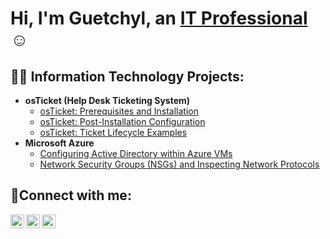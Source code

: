 <h1>Hi, I'm Guetchyl, an <a href="https://linkedin.com/in/Guetchyl">IT Professional</a>☺</h1>

<h2>👨‍💻 Information Technology Projects:</h2>

- <b>osTicket (Help Desk Ticketing System)</b>
  - [osTicket: Prerequisites and Installation](https://github.com/Guetchyl1/osticket-prereqs)
  - [osTicket: Post-Installation Configuration](https://github.com/Guetchyl1/post-install-config)
  - [osTicket: Ticket Lifecycle Examples](https://github.com/Guetchyl1/ticket-lifecycle)
- <b>Microsoft Azure</b>
  - [Configuring Active Directory within Azure VMs](https://github.com/Guetchyl1/configure-ad)
  - [Network Security Groups (NSGs) and Inspecting Network Protocols](https://github.com/Guetchyl1/azure-network-protocols)

<h2>🤳Connect with me:</h2>

[<img align="left" alt="Josh | Twitter" width="22px" src="https://cdn.jsdelivr.net/npm/simple-icons@v3/icons/twitter.svg" />][twitter]
[<img align="left" alt="Josh | LinkedIn" width="22px" src="https://cdn.jsdelivr.net/npm/simple-icons@v3/icons/linkedin.svg" />][linkedin]
[<img align="left" alt="Josh | Instagram" width="22px" src="https://cdn.jsdelivr.net/npm/simple-icons@v3/icons/instagram.svg" />][instagram]

[twitter]: https://twitter.com/Guetchyl
[instagram]: https://www.instagram.com/Guetchyl
[linkedin]: https://linkedin.com/in/Guetchyl
